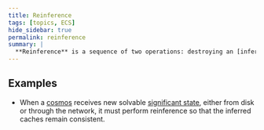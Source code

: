 ```yaml
---
title: Reinference
tags: [topics, ECS] 
hide_sidebar: true
permalink: reinference
summary: |
  **Reinference** is a sequence of two operations: destroying an [inferred cache](inferred_cache) and inferring it once again, possibly from new [significant state](significant_state).
---
```


## Examples

- When a [cosmos](cosmos) receives new solvable [significant state](cosmos_solvable#significant), either from disk or through the network, it must perform reinference so that the inferred caches remain consistent.
